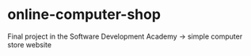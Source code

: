 # online-computer-shop
Final project in the Software Development Academy -> simple computer store website
